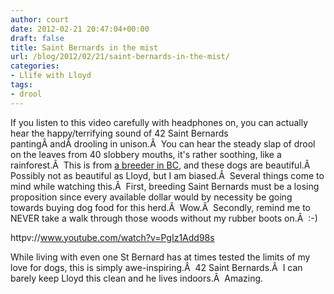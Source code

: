 ```yaml
---
author: court
date: 2012-02-21 20:47:04+00:00
draft: false
title: Saint Bernards in the mist
url: /blog/2012/02/21/saint-bernards-in-the-mist/
categories:
- Llife with Lloyd
tags:
- drool
---
```


If you listen to this video carefully with headphones on, you can actually hear the happy/terrifying sound of 42 Saint Bernards pantingÂ andÂ drooling in unison.Â  You can hear the steady slap of drool on the leaves from 40 slobbery mouths, it's rather soothing, like a rainforest.Â  This is from [a breeder in BC](http://www.lasquitesaintbernards.com/Lasquite_Saint_Bernards.html), and these dogs are beautiful.Â  Possibly not as beautiful as Lloyd, but I am biased.Â  Several things come to mind while watching this.Â  First, breeding Saint Bernards must be a losing proposition since every available dollar would by necessity be going towards buying dog food for this herd.Â  Wow.Â  Secondly, remind me to NEVER take a walk through those woods without my rubber boots on.Â  :-)

httpv://www.youtube.com/watch?v=PgIz1Add98s

While living with even one St Bernard has at times tested the limits of my love for dogs, this is simply awe-inspiring.Â  42 Saint Bernards.Â  I can barely keep Lloyd this clean and he lives indoors.Â  Amazing.
